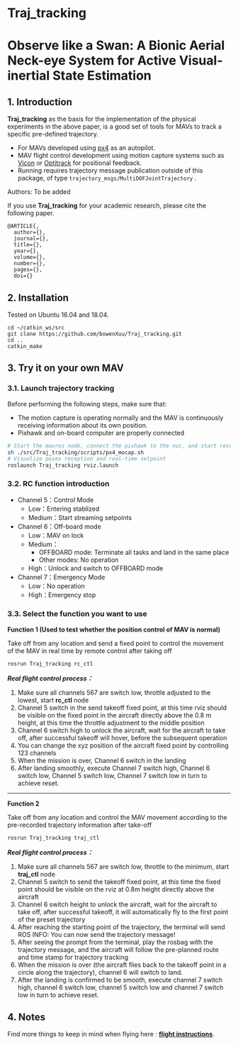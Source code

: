 # Traj_tracking

# Observe like a Swan: A Bionic Aerial Neck-eye System for Active Visual-inertial State Estimation

## 1. Introduction
**Traj_tracking** as the basis for the implementation of the physical experiments in the above paper, is a good set of tools for MAVs to track a specific pre-defined trajectory.
- For MAVs developed using [px4](https://docs.px4.io/main/en/) as an autopilot.
- MAV flight control development using motion capture systems such as [Vicon](https://www.vicon.com/software/tracker/) or [Optitrack](https://optitrack.com/software/motive/) for positional feedback.
- Running requires trajectory message publication outside of this package, of type `trajectory_msgs/MultiDOFJointTrajectory`
.

Authors: To be added

If you use **Traj_tracking** for your academic research, please cite the following paper.
```
@ARTICLE{,  
  author={},  
  journal={},  
  title={},   
  year={},  
  volume={},  
  number={},  
  pages={},  
  doi={}
```



## 2. Installation
Tested on Ubuntu 16.04 and 18.04.

```
cd ~/catkin_ws/src
git clone https://github.com/bowenXuu/Traj_tracking.git
cd ..
catkin_make
```

## 3. Try it on your own MAV

### 3.1. Launch trajectory tracking
Before performing the following steps, make sure that:
- The motion capture is operating normally and the MAV is continuously receiving information about its own position.
- Pixhawk and on-board computer are properly connected
```bash
# Start the mavros node, connect the pixhawk to the nuc, and start receiving motion capture poses.
sh ./src/Traj_tracking/scripts/px4_mocap.sh
# Visualize poses reception and real-time setpoint
roslaunch Traj_tracking rviz.launch
```

### 3.2. RC function introduction

- Channel 5：Control Mode
  - Low：Entering stablized
  - Medium：Start streaming setpoints
- Channel 6：Off-board mode
  - Low：MAV on lock
  - Medium：
    - OFFBOARD mode: Terminate all tasks and land in the same place
    - Other modes: No operation
  - High：Unlock and switch to OFFBOARD mode
- Channel 7：Emergency Mode
  - Low：No operation
  - High：Emergency stop

### 3.3. Select the function you want to use
**Function 1 (Used to test whether the position control of MAV is normal)**

Take off from any location and send a fixed point to control the movement of the MAV in real time by remote control after taking off
```bash
rosrun Traj_tracking rc_ctl
```
***Real flight control process：***
1. Make sure all channels 567 are switch low, throttle adjusted to the lowest, start **rc_ctl** node
2. Channel 5 switch in the send takeoff fixed point, at this time rviz should be visible on the fixed point in the aircraft directly above the 0.8 m height, at this time the throttle adjustment to the middle position
3. Channel 6 switch high to unlock the aircraft, wait for the aircraft to take off, after successful takeoff will hover, before the subsequent operation
4. You can change the xyz position of the aircraft fixed point by controlling 123 channels
5. When the mission is over, Channel 6 switch in the landing
6. After landing smoothly, execute Channel 7 switch high, Channel 6 switch low, Channel 5 switch low, Channel 7 switch low in turn to achieve reset.
---
**Function 2**

Take off from any location and control the MAV movement according to the pre-recorded trajectory information after take-off
```bash
rosrun Traj_tracking traj_ctl
```
***Real flight control process：***
1. Make sure all channels 567 are switch low, throttle to the minimum, start **traj_ctl** node
2. Channel 5 switch to send the takeoff fixed point, at this time the fixed point should be visible on the rviz at 0.8m height directly above the aircraft
3. Channel 6 switch height to unlock the aircraft, wait for the aircraft to take off, after successful takeoff, it will automatically fly to the first point of the preset trajectory
4. After reaching the starting point of the trajectory, the terminal will send ROS INFO: You can now send the trajectory message!
5. After seeing the prompt from the terminal, play the rosbag with the trajectory message, and the aircraft will follow the pre-planned route and time stamp for trajectory tracking
6. When the mission is over (the aircraft flies back to the takeoff point in a circle along the trajectory), channel 6 will switch to land.
7. After the landing is confirmed to be smooth, execute channel 7 switch high, channel 6 switch low, channel 5 switch low and channel 7 switch low in turn to achieve reset.

## 4. Notes
Find more things to keep in mind when flying here : **[flight instructions](./doc/NOTE.md)**.